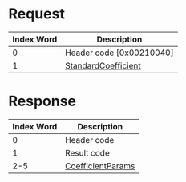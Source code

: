 # Request

| Index Word | Description                                                           |
|------------|-----------------------------------------------------------------------|
| 0          | Header code \[0x00210040\]                                            |
| 1          | [StandardCoefficient](Camera_Services#StandardCoefficient "wikilink") |

# Response

| Index Word | Description                                                       |
|------------|-------------------------------------------------------------------|
| 0          | Header code                                                       |
| 1          | Result code                                                       |
| 2-5        | [CoefficientParams](Camera_Services#CoefficientParams "wikilink") |